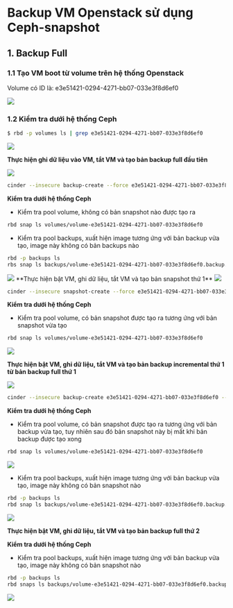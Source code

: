 # Backup VM Openstack sử dụng Ceph-snapshot

## 1. Backup Full

### 1.1 Tạo VM boot từ volume trên hệ thống Openstack
Volume có ID là: e3e51421-0294-4271-bb07-033e3f8d6ef0

<img src=https://i.imgur.com/wQuRIgz.png>

### 1.2 Kiểm tra dưới hệ thống Ceph
```sh
$ rbd -p volumes ls | grep e3e51421-0294-4271-bb07-033e3f8d6ef0
```
<img src=https://i.imgur.com/Tk2WWdF.png>

**Thực hiện ghi dữ liệu vào VM, tắt VM và tạo bản backup full đầu tiên**

<img src=https://i.imgur.com/2xH9gtS.png>

```sh
cinder --insecure backup-create --force e3e51421-0294-4271-bb07-033e3f8d6ef0
```
**Kiểm tra dưới hệ thống Ceph**
- Kiểm tra pool volume, không có bản snapshot nào được tạo ra
```sh
rbd snap ls volumes/volume-e3e51421-0294-4271-bb07-033e3f8d6ef0
```
- Kiểm tra pool backups, xuất hiện image tương ứng với bản backup vửa tạo, image này không có bản backups nào
```sh
rbd -p backups ls
rbs snap ls backups/volume-e3e51421-0294-4271-bb07-033e3f8d6ef0.backup.19b90a2c-1ae0-4833-8ca6-8ca270f1c1cf
```

<img src=https://i.imgur.com/7OfVCpC.png>
**Thực hiện bật VM, ghi dữ liệu, tắt VM và tạo bản snapshot thứ 1**

<img src=https://i.imgur.com/8k82Jq3.png>

```sh
cinder --insecure snapshot-create --force e3e51421-0294-4271-bb07-033e3f8d6ef0 --name snap01-vmcent
```

**Kiểm tra dưới hệ thống Ceph**
- Kiểm tra pool volume, có bản snapshot được tạo ra tương ứng với bản snapshot vừa tạo
```sh
rbd snap ls volumes/volume-e3e51421-0294-4271-bb07-033e3f8d6ef0
```
<img src=https://i.imgur.com/RXGPAGF.png>

**Thực hiện bật VM, ghi dữ liệu, tắt VM và tạo bản backup incremental thứ 1 từ bản backup full thứ 1**

<img src=https://i.imgur.com/94oWJBU.png>

```sh
cinder --insecure backup-create e3e51421-0294-4271-bb07-033e3f8d6ef0 --incremental --force
```

**Kiểm tra dưới hệ thống Ceph**
- Kiểm tra pool volume, có bản snapshot được tạo ra tương ứng với bản backup vừa tạo, tuy nhiên sau đó bản snapshot này bị mất khi bản backup được tạo xong
```sh
rbd snap ls volumes/volume-e3e51421-0294-4271-bb07-033e3f8d6ef0
```
<img src=https://i.imgur.com/yIRiM6Q.png>

- Kiểm tra pool backups, xuất hiện image tương ứng với bản backup vửa tạo, image này không có bản snapshot nào
```sh
rbd -p backups ls
rbd snap ls backups/volume-e3e51421-0294-4271-bb07-033e3f8d6ef0.backup.a9ac0e2e-3c87-44b3-a686-ac41094a4ad9
```
<img src=https://i.imgur.com/LbhMnUz.png>

**Thực hiện bật VM, ghi dữ liệu, tắt VM và tạo bản backup full thứ 2**

**Kiểm tra dưới hệ thống Ceph**
- Kiểm tra pool backups, xuất hiện image tương ứng với bản backup vửa tạo, image này không có bản snapshot nào
```sh
rbd -p backups ls
rbd snaps ls backups/volume-e3e51421-0294-4271-bb07-033e3f8d6ef0.backup.497d2874-66ca-4d39-86d3-381878db066e
```
<img src=https://i.imgur.com/LbhMnUz.png>
